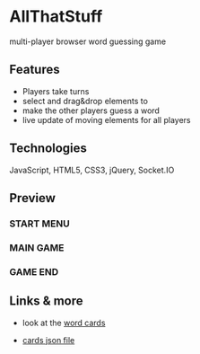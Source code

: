 # AllThatStuff
multi-player browser word guessing game

## Features
* Players take turns
* select and drag&drop elements to
* make the other players guess a word
* live update of moving elements for all players

## Technologies
JavaScript, HTML5, CSS3, jQuery, Socket.IO

## Preview
### START MENU
### MAIN GAME
### GAME END

## Links & more
* look at the [word cards](http://www.allthatstuff.fun/cards)

* [cards json file](http://www.allthatstuff.fun/cards_enUS.json)

